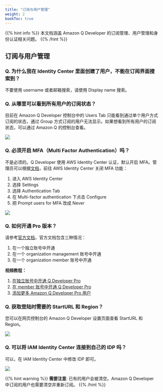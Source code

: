 ```yaml
---
title: "订阅与用户管理"
weight: 2
bookToc: true
---
```


{{% hint info %}}
本文档涵盖 Amazon Q Developer 的订阅管理、用户管理和身份认证相关问题。
{{% /hint %}}

## 订阅与用户管理

### Q. 为什么我在 Identity Center 里面创建了用户，不能在订阅界面搜索到？

不要使用 username 或者邮箱搜索，请使用 Display name 搜索。

### Q. 从哪里可以看到所有用户的订阅状态？

目前在 Amazon Q Developer 控制台中的 Users Tab 只能看到通过单个用户方式订阅的状态，通过 Group 方式订阅的用户无法显示。如果想看到所有用户的订阅状态，可以通过 Amazon Q 的控制台查看。

![](/book-of-kiro/images/q_dev/check-subscription.png)

### Q. 必须开启 MFA（Multi Factor Authentication）吗？

不是必须的。Q Developer 使用 AWS Identity Center 认证，默认开启 MFA。管理员可以根据[文档](https://docs.aws.amazon.com/singlesignon/latest/userguide/mfa-getting-started.html)，前往 AWS Identity Center 关闭 MFA 功能：

1. 进入 AWS Identity Center
2. 选择 Settings
3. 选择 Authentication Tab
4. 在 Multi-factor authentication 下点击 Configure
5. 把 Prompt users for MFA 改成 Never

![](/book-of-kiro/images/q_dev/disable_mfa.png)


### Q. 如何开通 Pro 版本？

请参考[官方文档](https://docs.aws.amazon.com/amazonq/latest/qdeveloper-ug/deployment-options.html)，官方文档包含三种情况：
1. 在一个独立账号中开通
2. 在一个 organization management 账号中开通
3. 在一个 organization member 账号中开通

**视频教程：**
1. [在独立账号中开通 Q Developer Pro](https://www.bilibili.com/video/BV1ohghzZEqJ/?share_source=copy_web&vd_source=90c9e03ce2e772d5bae43b0d9e504a7e)
2. [在 member 账号中开通 Q Developer Pro](https://www.bilibili.com/video/BV1HsXeYuE3U/?share_source=copy_web&vd_source=90c9e03ce2e772d5bae43b0d9e504a7e)
3. [添加更多 Amazon Q Developer Pro 用户](https://www.bilibili.com/video/BV1BaXeYeEe9/?vd_source=80c2d161264f9f6c3c6a4d42afc43ab2)


### Q. 获取登陆时需要的 StartURL 和 Region？

您可以在网页控制台的 Amazon Q Developer 设置页面查看 StartURL 和 Region。

![](/book-of-kiro/images/q_dev/find_url.png)

### Q. 可以将 IAM Identity Center 连接到自己的 IDP 吗？

可以，在 IAM Identity Center 中修改 IDP 即可。

![](/book-of-kiro/images/q_dev/connect_idp.png)

{{% hint warning %}}
**需要注意**: 已有的用户会被清空。Amazon Q Developer 中订阅的用户也需要清空并重新订阅。
{{% /hint %}}

